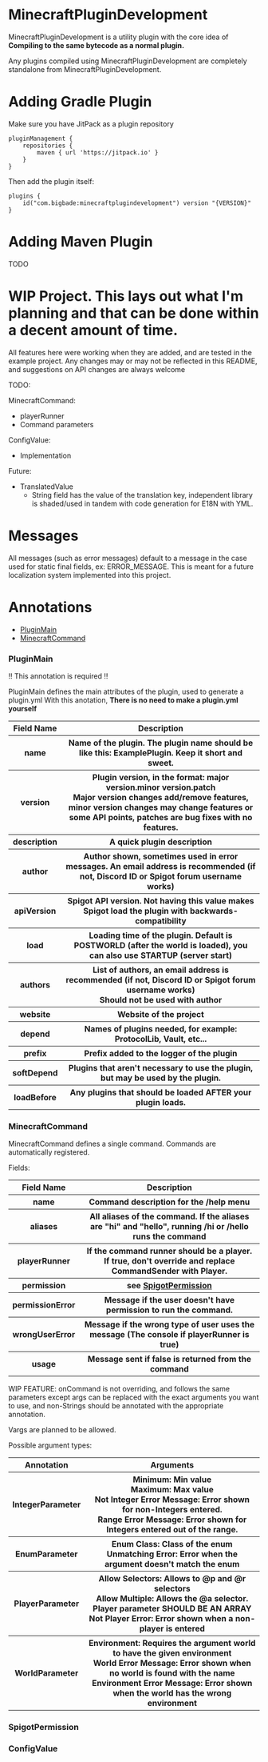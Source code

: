 # MinecraftPluginDevelopment

MinecraftPluginDevelopment is a utility plugin with the core idea of __Compiling to the same bytecode as a normal
plugin.__

Any plugins compiled using MinecraftPluginDevelopment are completely standalone from MinecraftPluginDevelopment.

# Adding Gradle Plugin

Make sure you have JitPack as a plugin repository

```
pluginManagement {
    repositories {
	    maven { url 'https://jitpack.io' }
    }
}
```
Then add the plugin itself:
```
plugins {
    id("com.bigbade:minecraftplugindevelopment") version "{VERSION}"
}
```

# Adding Maven Plugin

TODO

# WIP Project. This lays out what I'm planning and that can be done within a decent amount of time.

All features here were working when they are added, and are tested in the example project. Any changes may or may not be
reflected in this README, and suggestions on API changes are always welcome

TODO:

MinecraftCommand:

- playerRunner
- Command parameters

ConfigValue:

- Implementation

Future:

- TranslatedValue
    - String field has the value of the translation key, independent library is shaded/used in tandem with code
      generation for E18N with YML.

# Messages

All messages (such as error messages) default to a message in the case used for static final fields, ex: ERROR_MESSAGE.
This is meant for a future localization system implemented into this project.

# Annotations

<ul>
<li><a href="#plugin-main">PluginMain</a></li>
<li><a href="#minecraft-command">MinecraftCommand</a></li>
</ul>
<h3 id="plugin-main">PluginMain</h3>

!! This annotation is required !!

PluginMain defines the main attributes of the plugin, used to generate a plugin.yml With this anotation, __There is no
need to make a plugin.yml yourself__

<table>
    <tr>
        <th>Field Name</th>
        <th>Description</th>
    </tr>
    <tr>
        <th>name</th>
        <th>Name of the plugin. The plugin name should be like this: ExamplePlugin. Keep it short and sweet.</th>
    </tr>
    <tr>
        <th>version</th>
        <th>Plugin version, in the format: major version.minor version.patch
            <br>Major version changes add/remove features, minor version changes may change features or some API points, patches are bug fixes with no features.</th>
    </tr>
    <tr>
        <th>description</th>
        <th>A quick plugin description</th>
    </tr>
    <tr>
        <th>author</th>
        <th>Author shown, sometimes used in error messages. An email address is recommended (if not, Discord ID or Spigot forum username works)</th>
    </tr>
    <tr>
        <th>apiVersion</th>
        <th>Spigot API version. Not having this value makes Spigot load the plugin with backwards-compatibility</th>
    </tr>
    <tr>
        <th>load</th>
        <th>Loading time of the plugin. Default is POSTWORLD (after the world is loaded), you can also use STARTUP (server start)</th>
    </tr>
    <tr>
        <th>authors</th>
        <th>List of authors, an email address is recommended (if not, Discord ID or Spigot forum username works)<br>Should not be used with author</th>
    </tr>
    <tr>
        <th>website</th>
        <th>Website of the project</th>
    </tr>
    <tr>
        <th>depend</th>
        <th>Names of plugins needed, for example: ProtocolLib, Vault, etc...</th>
    </tr>
    <tr>
        <th>prefix</th>
        <th>Prefix added to the logger of the plugin</th>
    </tr>
    <tr>
        <th>softDepend</th>
        <th>Plugins that aren't necessary to use the plugin, but may be used by the plugin.</th>
    </tr>
    <tr>
        <th>loadBefore</th>
        <th>Any plugins that should be loaded AFTER your plugin loads.</th>
    </tr>
</table>
<h3 id="minecraft-command">MinecraftCommand</h3>

MinecraftCommand defines a single command. Commands are automatically registered.

Fields:

<table>
    <tr>
        <th>Field Name</th>
        <th>Description</th>
    </tr>
    <tr>
        <th>name</th>
        <th>Command description for the /help menu</th>
    </tr>
    <tr>
        <th>aliases</th>
        <th>All aliases of the command. If the aliases are "hi" and "hello", running /hi or /hello runs the command</th>
    </tr>
    <tr>
        <th>playerRunner</th>
        <th>If the command runner should be a player. If true, don't override and replace CommandSender with Player.</th>
    </tr>
    <tr>
        <th>permission</th>
        <th>see <a href="#spigot-permission">SpigotPermission</a></th>
    </tr>
    <tr>
        <th>permissionError</th>
        <th>Message if the user doesn't have permission to run the command.</th>
    </tr>
    <tr>
        <th>wrongUserError</th>
        <th>Message if the wrong type of user uses the message (The console if playerRunner is true)</th>
    </tr>
    <tr>
        <th>usage</th>
        <th>Message sent if false is returned from the command</th>
    </tr>
</table>

WIP FEATURE:
onCommand is not overriding, and follows the same parameters except args can be replaced with the exact arguments you
want to use, and non-Strings should be annotated with the appropriate annotation.

Vargs are planned to be allowed.

Possible argument types:

<table>
    <tr>
        <th>Annotation</th>
        <th>Arguments</th>
    </tr>
    <tr>
        <th>IntegerParameter</th>
        <th>Minimum: Min value<br>Maximum: Max value
            <br>Not Integer Error Message: Error shown for non-Integers entered.
            <br>Range Error Message: Error shown for Integers entered out of the range.</th>
    </tr>
    <tr>
        <th>EnumParameter</th>
        <th>Enum Class: Class of the enum
        <br>Unmatching Error: Error when the argument doesn't match the enum</th>
    </tr>
    <tr>
        <th>PlayerParameter</th>
        <th>Allow Selectors: Allows to @p and @r selectors
            <br>Allow Multiple: Allows the @a selector. Player parameter SHOULD BE AN ARRAY
            <br>Not Player Error: Error shown when a non-player is entered</th>
    </tr>
    <tr>
        <th>WorldParameter</th>
        <th>Environment: Requires the argument world to have the given environment
            <br>World Error Message: Error shown when no world is found with the name
            <br>Environment Error Message: Error shown when the world has the wrong environment</th>
    </tr>
</table>

<h3 id="spigot-permission">SpigotPermission</h3>

<h3 id="config-value">ConfigValue</h3>
